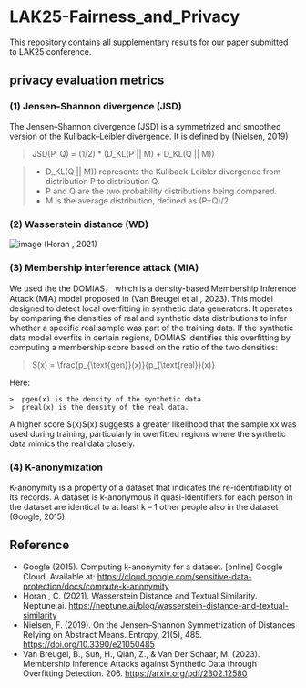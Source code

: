 # LAK25-Fairness_and_Privacy

This repository contains all supplementary results for our paper submitted to LAK25 conference.

## privacy evaluation metrics

### (1)	Jensen-Shannon divergence (JSD)
   The Jensen–Shannon divergence (JSD) is a symmetrized and smoothed version of the Kullback–Leibler divergence. It is defined by (Nielsen, 2019)
 
 > JSD(P, Q) = (1/2) * (D_KL(P || M) + D_KL(Q || M))

 > - D_KL(Q || M)) represents the Kullback-Leibler divergence from distribution P to distribution Q.
 > - P and Q are the two probability distributions being compared.
 > - M is the average distribution, defined as (P+Q)/2

### (2)	Wasserstein distance (WD)

![image](https://github.com/ql909/mathematical_definitions/assets/108169831/7b64ead0-18cc-4d5c-9f23-416344aeba9a) (Horan , 2021)

### (3)	Membership interference attack (MIA)

We used the the DOMIAS， which is a density-based Membership Inference Attack (MIA) model proposed in (Van Breugel et al., 2023). This model designed to detect local overfitting in synthetic data generators. It operates by comparing the densities of real and synthetic data distributions to infer whether a specific real sample was part of the training data. If the synthetic data model overfits in certain regions, DOMIAS identifies this overfitting by computing a membership score based on the ratio of the two densities:


  > S(x) = \frac{p_{\text{gen}}(x)}{p_{\text{real}}(x)}

Here:

    >  pgen(x) is the density of the synthetic data.
    >  preal(x) is the density of the real data.

A higher score S(x)S(x) suggests a greater likelihood that the sample xx was used during training, particularly in overfitted regions where the synthetic data mimics the real data closely.

### (4)	K-anonymization

K-anonymity is a property of a dataset that indicates the re-identifiability of its records. A dataset is k-anonymous if quasi-identifiers for each person in the dataset are identical to at least k – 1 other people also in the dataset (Google, 2015).

## Reference
- Google (2015). Computing k-anonymity for a dataset. [online] Google Cloud. Available at: https://cloud.google.com/sensitive-data-protection/docs/compute-k-anonymity
- Horan , C. (2021). Wasserstein Distance and Textual Similarity. Neptune.ai. https://neptune.ai/blog/wasserstein-distance-and-textual-similarity
- Nielsen, F. (2019). On the Jensen–Shannon Symmetrization of Distances Relying on Abstract Means. Entropy, 21(5), 485. https://doi.org/10.3390/e21050485
- Van Breugel, B., Sun, H., Qian, Z., & Van Der Schaar, M. (2023). Membership Inference Attacks against Synthetic Data through Overfitting Detection. 206. https://arxiv.org/pdf/2302.12580
